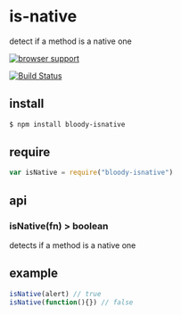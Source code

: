 # is-native

detect if a method is a native one

[![browser support](https://ci.testling.com/bloodyowl/is-native.png)](https://ci.testling.com/bloodyowl/is-native)

[![Build Status](https://travis-ci.org/bloodyowl/is-native.svg)](https://travis-ci.org/bloodyowl/is-native)

## install

```sh
$ npm install bloody-isnative
```

## require

```javascript
var isNative = require("bloody-isnative")
```

## api

### isNative(fn) > boolean

detects if a method is a native one

## example

```javascript
isNative(alert) // true
isNative(function(){}) // false
```
